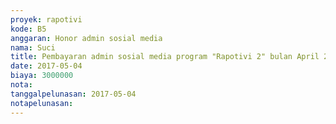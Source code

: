 ```yaml
---
proyek: rapotivi
kode: B5
anggaran: Honor admin sosial media
nama: Suci
title: Pembayaran admin sosial media program "Rapotivi 2" bulan April 2017
date: 2017-05-04
biaya: 3000000
nota:
tanggalpelunasan: 2017-05-04
notapelunasan:
---
```

